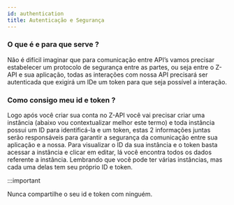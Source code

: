 ```yaml
---
id: authentication
title: Autenticação e Segurança
---
```


### O que é e para que serve ?

Não é difícil imaginar que para comunicação entre API’s vamos precisar estabelecer um protocolo de segurança entre as partes, ou seja entre o Z-API e sua aplicação, todas as interações com nossa API precisará ser autenticada que exigirá um IDe um token para que seja possível a interação.

### Como consigo meu id e token ?

Logo após você criar sua conta no Z-API você vai precisar criar uma instância (abaixo vou contextualizar melhor este termo) e toda instância possui um ID para identificá-la e um token, estas 2 informações juntas serão responsáveis para garantir a segurança da comunicação entre sua aplicação e a nossa. Para visualizar o ID da sua instância e o token basta acessar a instância e clicar em editar, lá você encontra todos os dados referente a instância. Lembrando que você pode ter várias instâncias, mas cada uma delas tem seu próprio ID e token.

:::important

Nunca compartilhe o seu id e token com ninguém.
